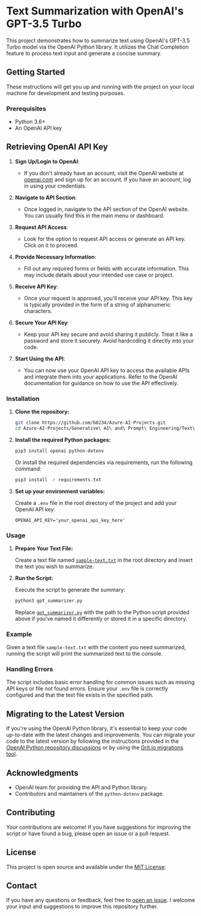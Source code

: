 # Text Summarization with OpenAI's GPT-3.5 Turbo

This project demonstrates how to summarize text using OpenAI's GPT-3.5 Turbo model via the OpenAI Python library. It utilizes the Chat Completion feature to process text input and generate a concise summary.

## Getting Started

These instructions will get you up and running with the project on your local machine for development and testing purposes.

### Prerequisites

- Python 3.6+
- An OpenAI API key

## Retrieving OpenAI API Key


1. **Sign Up/Login to OpenAI**:
   - If you don't already have an account, visit the OpenAI website at [openai.com](https://openai.com) and sign up for an account. If you have an account, log in using your credentials.

2. **Navigate to API Section**:
   - Once logged in, navigate to the API section of the OpenAI website. You can usually find this in the main menu or dashboard.

3. **Request API Access**:
   - Look for the option to request API access or generate an API key. Click on it to proceed.

4. **Provide Necessary Information**:
   - Fill out any required forms or fields with accurate information. This may include details about your intended use case or project.

5. **Receive API Key**:
   - Once your request is approved, you'll receive your API key. This key is typically provided in the form of a string of alphanumeric characters.

6. **Secure Your API Key**:
   - Keep your API key secure and avoid sharing it publicly. Treat it like a password and store it securely. Avoid hardcoding it directly into your code.

7. **Start Using the API**:
   - You can now use your OpenAI API key to access the available APIs and integrate them into your applications. Refer to the OpenAI documentation for guidance on how to use the API effectively.

### Installation

1. **Clone the repository:**

   ```bash
   git clone https://github.com/b8234/Azure-AI-Projects.git
   cd Azure-AI-Projects/Generative\ AI\ and\ Prompt\ Engineering/Text\ Summarization\ with\ OpenAI
   ```

2. **Install the required Python packages:**

   ```bash
   pip3 install openai python-dotenv
   ```

   Or install the required dependencies via requirements, run the following command:

   ```bash
   pip3 install -r requirements.txt
   ```

3. **Set up your environment variables:**

   Create a `.env` file in the root directory of the project and add your OpenAI API key:

   ```
   OPENAI_API_KEY='your_openai_api_key_here'
   ```

### Usage

1. **Prepare Your Text File:**

   Create a text file named [`sample-text.txt`](https://github.com/b8234/Azure-AI-Projects/blob/main/Generative%20AI%20and%20Prompt%20Engineering/Text%20Summarization%20with%20OpenAI/sample-text.txt) in the root directory and insert the text you wish to summarize.

2. **Run the Script:**

   Execute the script to generate the summary:

   ```bash
   python3 gpt_summarizer.py
   ```

   Replace [`gpt_summarizer.py`](https://github.com/b8234/Azure-AI-Projects/blob/main/Generative%20AI%20and%20Prompt%20Engineering/Text%20Summarization%20with%20OpenAI/gpt_summarizer.py) with the path to the Python script provided above if you've named it differently or stored it in a specific directory.

### Example

Given a text file `sample-text.txt` with the content you need summarized, running the script will print the summarized text to the console.

### Handling Errors

The script includes basic error handling for common issues such as missing API keys or file not found errors. Ensure your `.env` file is correctly configured and that the text file exists in the specified path.

## Migrating to the Latest Version

If you're using the OpenAI Python library, it's essential to keep your code up-to-date with the latest changes and improvements. You can migrate your code to the latest version by following the instructions provided in the [OpenAI Python repository discussions](https://github.com/openai/openai-python/discussions/742) or by using the [Grit.io migrations tool](https://app.grit.io/migrations/new/openai).


## Acknowledgments

- OpenAI team for providing the API and Python library.
- Contributors and maintainers of the `python-dotenv` package.

## Contributing

Your contributions are welcome! If you have suggestions for improving the script or have found a bug, please open an issue or a pull request.

## License

This project is open source and available under the [MIT License](LICENSE).

## Contact

If you have any questions or feedback, feel free to [open an issue](https://github.com/b8234/Azure-AI-Projects/issues/new). I welcome your input and suggestions to improve this repository further.
